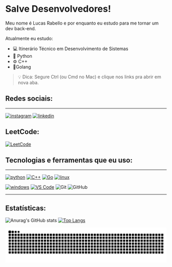 # Salve Desenvolvedores!
Meu nome é Lucas Rabello e por enquanto eu estudo para me tornar um dev back-end.

Atualmente eu estudo:
- 💻 Itinerário Técnico em Desenvolvimento de Sistemas 
- 🐍 Python
- ⚙️ C++
- 🧸Golang


> 💡 Dica: Segure Ctrl (ou Cmd no Mac) e clique nos links pra abrir em nova aba.


## Redes sociais:
<hr>

[![instagram](https://img.shields.io/badge/Instagram-E4405F?style=for-the-badge&logo=instagram&logoColor=white)](https://www.instagram.com/lcs.carvalho_/?next=%2F)
[![linkedin](	https://img.shields.io/badge/LinkedIn-0077B5?style=for-the-badge&logo=linkedin&logoColor=white)](https://www.linkedin.com/in/lucas-rabello-42b23a339/)

## LeetCode:
[![LeetCode](https://img.shields.io/badge/LeetCode-Lucas--Rabello--Dev-orange?style=for-the-badge&logo=leetcode&logoColor=white)](https://leetcode.com/u/lucas-rabello-dev/)


## Tecnologias e ferramentas que eu uso:
<hr>

[![python](https://img.shields.io/badge/Python-3776AB?style=for-the-badge&logo=python&logoColor=white)](https://en.wikipedia.org/wiki/Python_(programming_language))
[![C++](https://img.shields.io/badge/C%2B%2B-00599C?style=for-the-badge&logo=c%2B%2B&logoColor=white)](https://pt.wikipedia.org/wiki/C%2B%2B)
[![Go](https://img.shields.io/badge/Go-00ADD8?style=for-the-badge&logo=go&logoColor=white)](https://golang.org/)
[![linux](https://img.shields.io/badge/Linux-FCC624?style=for-the-badge&logo=linux&logoColor=black)](https://pt.wikipedia.org/wiki/Linux)

[![windows](https://img.shields.io/badge/Windows-0078D6?style=for-the-badge&logo=windows&logoColor=white)](https://pt.wikipedia.org/wiki/Microsoft_Windows)
[![VS Code](https://img.shields.io/badge/Editor-VS%20Code-007ACC?style=for-the-badge&logo=visual-studio-code&logoColor=white)](https://code.visualstudio.com/)
![Git](https://img.shields.io/badge/Git-F05032?style=for-the-badge&logo=git&logoColor=white)
![GitHub](https://img.shields.io/badge/GitHub-181717?style=for-the-badge&logo=github&logoColor=white)


<hr>

## Estatísticas:
![Anurag's GitHub stats](https://github-readme-stats.vercel.app/api?username=lucas-rabello-dev&show_icons=true&theme=tokyonight)
[![Top Langs](https://github-readme-stats.vercel.app/api/top-langs/?username=lucas-rabello-dev&layout=donut)](https://github.com/anuraghazra/github-readme-stats)



<picture>
  <source media="(prefers-color-scheme: dark)" srcset="https://raw.githubusercontent.com/lucas-rabello-dev/lucas-rabello-dev/output/github-contribution-grid-snake-dark.svg">
  <source media="(prefers-color-scheme: light)" srcset="https://raw.githubusercontent.com/lucas-rabello-dev/lucas-rabello-dev/output/github-contribution-grid-snake.svg">
  <img alt="github contribution grid snake animation" src="https://raw.githubusercontent.com/lucas-rabello-dev/lucas-rabello-dev/output/github-contribution-grid-snake.svg">
</picture>
<br><br>

